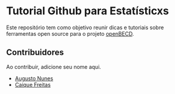 # Tutorial Github para Estatísticxs

Este repositório tem como objetivo reunir dicas e tutoriais sobre ferramentas open source para o projeto [openBECD](https://github.com/openBECD).

## Contribuidores

Ao contribuir, adicione seu nome aqui.
 
- [Augusto Nunes](https://github.com/augusnunes)
- [Caique Freitas](https://github.com/caiqueff)
